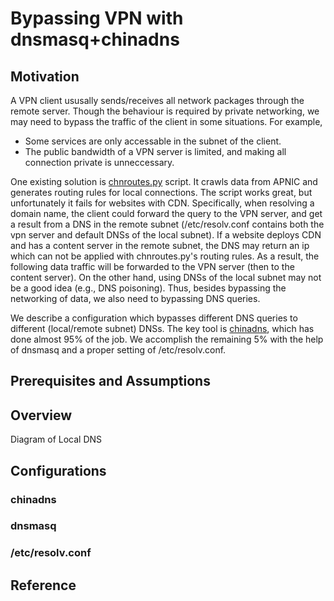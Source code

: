 # Bypassing VPN with dnsmasq+chinadns

## Motivation
A VPN client ususally sends/receives all network packages through the remote server. 
Though the behaviour is required by private networking, 
we may need to bypass the traffic of the client in some situations. For example,

* Some services are only accessable in the subnet of the client.
* The public bandwidth of a VPN server is limited, and making all connection private is unneccessary.

One existing solution is [chnroutes.py](https://github.com/jimmyxu/chnroutes) script.
It crawls data from APNIC and generates routing rules for local connections.
The script works great, but unfortunately it fails for websites with CDN.
Specifically, when resolving a domain name,
the client could forward the query to the VPN server, and get a result from a DNS in the remote subnet
(/etc/resolv.conf contains both the vpn server and default DNSs of the local subnet).
If a website deploys CDN and has a content server in the remote subnet, 
the DNS may return an ip which can not be applied with chnroutes.py's routing rules.
As a result, the following data traffic will be forwarded to the VPN server (then to the content server).
On the other hand, using DNSs of the local subnet may not be a good idea (e.g., DNS poisoning). 
Thus, besides bypassing the networking of data, we also need to bypassing DNS queries. 

We describe a configuration which bypasses different DNS queries to different 
(local/remote subnet) DNSs. The key tool is [chinadns](https://github.com/shadowsocks/ChinaDNS), 
which has done almost 95% of the job. We accomplish the remaining 5% with the help of dnsmasq and a proper setting
of /etc/resolv.conf.

## Prerequisites and Assumptions

## Overview
Diagram of Local DNS


## Configurations

### chinadns

### dnsmasq

### /etc/resolv.conf

## Reference

